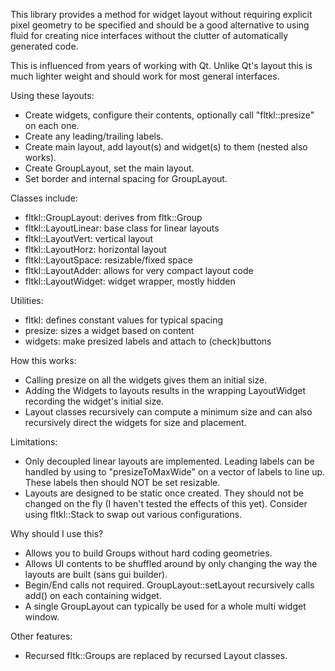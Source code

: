 This library provides a method for widget layout without requiring
explicit pixel geometry to be specified and should be a good
alternative to using fluid for creating nice interfaces without
the clutter of automatically generated code.

This is influenced from years of working with Qt.  Unlike Qt's
layout this is much lighter weight and should work for most
general interfaces.

Using these layouts:

- Create widgets, configure their contents, optionally call
  "fltkl::presize" on each one.
- Create any leading/trailing labels.
- Create main layout, add layout(s) and widget(s) to them (nested also works).
- Create GroupLayout, set the main layout.
- Set border and internal spacing for GroupLayout.

Classes include:

- fltkl::GroupLayout: derives from fltk::Group
- fltkl::LayoutLinear: base class for linear layouts
- fltkl::LayoutVert: vertical layout
- fltkl::LayoutHorz: horizontal layout
- fltkl::LayoutSpace: resizable/fixed space
- fltkl::LayoutAdder: allows for very compact layout code
- fltkl::LayoutWidget: widget wrapper, mostly hidden

Utilities:

- fltkl: defines constant values for typical spacing
- presize: sizes a widget based on content
- widgets: make presized labels and attach to (check)buttons

How this works:

- Calling presize on all the widgets gives them an initial size.
- Adding the Widgets to layouts results in the wrapping LayoutWidget
  recording the widget's initial size.
- Layout classes recursively can compute a minimum size and can
  also recursively direct the widgets for size and placement.

Limitations:

- Only decoupled linear layouts are implemented.  Leading
  labels can be handled by using to "presizeToMaxWide"
  on a vector of labels to line up.  These labels then should
  NOT be set resizable.
- Layouts are designed to be static once created.  They should not be
  changed on the fly (I haven't tested the effects of this yet).
  Consider using fltkl::Stack to swap out various configurations.

Why should I use this?

- Allows you to build Groups without hard coding geometries.
- Allows UI contents to be shuffled around by only changing
  the way the layouts are built (sans gui builder).
- Begin/End calls not required.  GroupLayout::setLayout recursively
  calls add() on each containing widget.
- A single GroupLayout can typically be used for a whole multi widget
  window.

Other features:

- Recursed fltk::Groups are replaced by recursed Layout classes.
